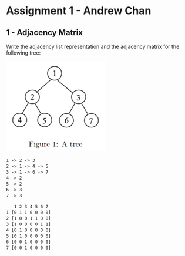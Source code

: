 # Assignment 1 - Andrew Chan

## 1 - Adjacency Matrix
Write the adjacency list representation and the adjacency matrix for the following tree:

![Tree 1](imgs/tree1.png)
```
1 -> 2 -> 3
2 -> 1 -> 4 -> 5
3 -> 1 -> 6 -> 7
4 -> 2
5 -> 2
6 -> 3
7 -> 3
```

```
   1 2 3 4 5 6 7
1 [0 1 1 0 0 0 0]
2 [1 0 0 1 1 0 0]
3 [1 0 0 0 0 1 1]
4 [0 1 0 0 0 0 0]
5 [0 1 0 0 0 0 0]
6 [0 0 1 0 0 0 0]
7 [0 0 1 0 0 0 0]
```